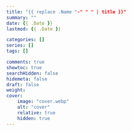 ```yaml
---
title: "{{ replace .Name "-" " " | title }}"
summary: ""
date: {{ .Date }}
lastmod: {{ .Date }}

categories: []
series: []
tags: []

comments: true
showtoc: true
searchHidden: false
hidemeta: false
draft: false
weight:
cover:
    image: "cover.webp"
    alt: "cover"
    relative: true
    hidden: true
---
```


